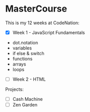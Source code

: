 # MasterCourse

This is my 12 weeks at CodeNation:

- [x] Week 1 - JavaScript Fundamentals
- dot.notation
- variables
- if else & switch
- functions
- arrays
- loops

- [ ] Week 2 - HTML

Projects:

- [ ] Cash Machine
- [ ] Zen Garden